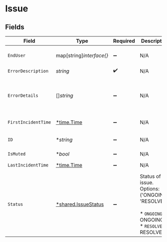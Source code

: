# Issue


## Fields

| Field                                                                                                | Type                                                                                                 | Required                                                                                             | Description                                                                                          | Example                                                                                              |
| ---------------------------------------------------------------------------------------------------- | ---------------------------------------------------------------------------------------------------- | ---------------------------------------------------------------------------------------------------- | ---------------------------------------------------------------------------------------------------- | ---------------------------------------------------------------------------------------------------- |
| `EndUser`                                                                                            | map[string]*interface{}*                                                                             | :heavy_minus_sign:                                                                                   | N/A                                                                                                  | b82302de-852e-4e60-b050-edf9da3b7c02                                                                 |
| `ErrorDescription`                                                                                   | *string*                                                                                             | :heavy_check_mark:                                                                                   | N/A                                                                                                  | string                                                                                               |
| `ErrorDetails`                                                                                       | []*string*                                                                                           | :heavy_minus_sign:                                                                                   | N/A                                                                                                  | [<br/>"Missing employee permissions.",<br/>"Missing time off permissions."<br/>]                     |
| `FirstIncidentTime`                                                                                  | [*time.Time](https://pkg.go.dev/time#Time)                                                           | :heavy_minus_sign:                                                                                   | N/A                                                                                                  | 2022-12-05T16:19:15.161Z                                                                             |
| `ID`                                                                                                 | **string*                                                                                            | :heavy_minus_sign:                                                                                   | N/A                                                                                                  | 3fa85f64-5717-4562-b3fc-2c963f66afa6                                                                 |
| `IsMuted`                                                                                            | **bool*                                                                                              | :heavy_minus_sign:                                                                                   | N/A                                                                                                  | true                                                                                                 |
| `LastIncidentTime`                                                                                   | [*time.Time](https://pkg.go.dev/time#Time)                                                           | :heavy_minus_sign:                                                                                   | N/A                                                                                                  | 2022-12-05T16:19:15.161Z                                                                             |
| `Status`                                                                                             | [*shared.IssueStatus](../../../pkg/models/shared/issuestatus.md)                                     | :heavy_minus_sign:                                                                                   | Status of the issue. Options: ('ONGOING', 'RESOLVED')<br/><br/>* `ONGOING` - ONGOING<br/>* `RESOLVED` - RESOLVED | ONGOING                                                                                              |